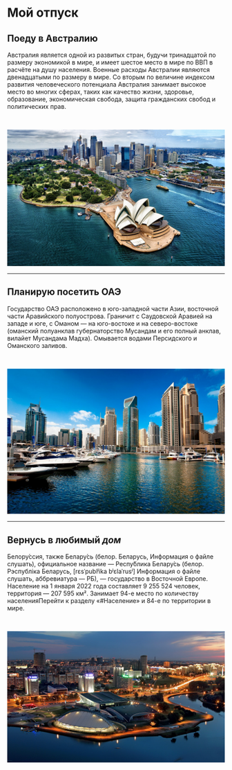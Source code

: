 # Мой отпуск

## Поеду в **Австралию**

Австралия является одной из развитых стран, будучи тринадцатой по размеру экономикой в мире, и имеет шестое место в мире по ВВП в расчёте на душу населения. Военные расходы Австралии являются двенадцатыми по размеру в мире. Со вторым по величине индексом развития человеческого потенциала Австралия занимает высокое место во многих сферах, таких как качество жизни, здоровье, образование, экономическая свобода, защита гражданских свобод и политических прав.

<br>

![Australia_sidnei](australia.jpg)
____

## Планирую посетить **ОАЭ**
Государство ОАЭ расположено в юго-западной части Азии, восточной части Аравийского полуострова. Граничит с Саудовской Аравией на западе и юге, с Оманом — на юго-востоке и на северо-востоке (оманский полуанклав губернаторство Мусандам и его полный анклав, вилайет Мусандама Мадха). Омывается водами Персидского и Оманского заливов.

<br>

![ОАЭ](oae.jpg)

___

## Вернусь в любимый **_дом_**
Белору́ссия, также Белару́сь (белор. Беларусь,  Информация о файле слушать), официальное название — Респу́блика Белару́сь (белор. Рэспубліка Беларусь, [rɛsˈpublʲika bʲɛlaˈrusʲ] Информация о файле слушать, аббревиатура — РБ), — государство в Восточной Европе. Население на 1 января 2022 года составляет 9 255 524 человек, территория — 207 595 км². Занимает 94-е место по количеству населенияПерейти к разделу «#Население» и 84-е по территории в мире.

<br>

![Беларусь](rb.jpg)


